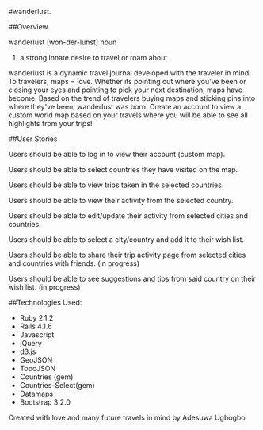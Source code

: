 #wanderlust.

##Overview

wanderlust
[won-der-luhst]
noun
1. a strong innate desire to travel or roam about

wanderlust is a dynamic travel journal developed with the traveler in mind. To travelers, maps = love. Whether its pointing out where you've been or closing your eyes and pointing to pick your next destination, maps have become. Based on the trend of travelers buying maps and sticking pins into where they've been, wanderlust was born. Create an account to view a custom world map based on your travels where you will be able to see all highlights from your trips!

##User Stories

Users should be able to log in to view their account (custom map).

Users should be able to select countries they have visited on the map.

Users should be able to view trips taken in the selected countries.

Users should be able to view their activity from the selected country.

Users should be able to edit/update their activity from selected cities and countries.

Users should be able to select a city/country and add it to their wish list.

Users should be able to share their trip activity page from selected cities and countries with friends. (in progress)

Users should be able to see suggestions and tips from said country on their wish list. (in progress)


##Technologies Used:

* Ruby 2.1.2
* Rails 4.1.6
* Javascript
* jQuery
* d3.js
* GeoJSON
* TopoJSON
* Countries (gem)
* Countries-Select(gem)
* Datamaps
* Bootstrap 3.2.0

Created with love and many future travels in mind by Adesuwa Ugbogbo
